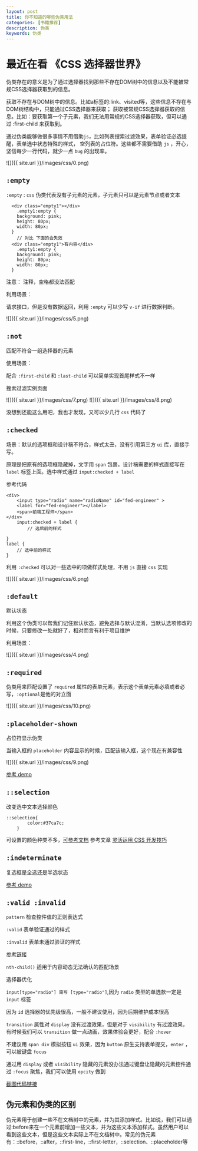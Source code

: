```yaml
---
layout: post
title: 你不知道的哪些伪类用法
categories: [书籍推荐]
description: 伪类
keywords: 伪类
---
```


# 最近在看 《CSS 选择器世界》
伪类存在的意义是为了通过选择器找到那些不存在DOM树中的信息以及不能被常规CSS选择器获取到的信息。

获取不存在与DOM树中的信息。比如a标签的:link、visited等，这些信息不存在与DOM树结构中，只能通过CSS选择器来获取；
获取被常规CSS选择器获取的信息。比如：要获取第一个子元素，我们无法用常规的CSS选择器获取，但可以通过 :first-child 来获取到。

通过伪类能够做很多事情不用借助`js`，比如列表搜索过滤效果，表单验证必选提醒，表单选中状态特殊的样式， 空列表的占位符。这些都不需要借助 `js` ，开心，坚信每少一行代码，就少一点 `bug` 的出现率。


![]({{ site.url }}/images/css/0.png)

## `:empty`

`:empty` : `css` 伪类代表没有子元素的元素，子元素只可以是元素节点或者文本

```
  <div class="empty1"></div>
	.empty1:empty {
    background: pink;
    height: 80px;
    width: 80px;
  }
	// 对比 下面的会失效
  <div class="empty1">有内容</div>
	.empty1:empty {
    background: pink;
    height: 80px;
    width: 80px;
  }
```

注意： 注释，空格都没法匹配

利用场景：

请求接口，但是没有数据返回，利用 `:empty` 可以少写 `v-if` 进行数据判断。

![]({{ site.url }}/images/css/5.png)

## `:not`

匹配不符合一组选择器的元素

使用场景：

配合 `:first-child` 和 `:last-child` 可以简单实现首尾样式不一样

搜索过滤实例页面

![]({{ site.url }}/images/css/7.png)
![]({{ site.url }}/images/css/8.png)

没想到还能这么用吧，我也才发现，又可以少几行 `css` 代码了

## `:checked`

场景：默认的选项框和设计稿不符合，样式太丑，没有引用第三方 `ui` 库，直接手写。

原理是把原有的选项框隐藏掉，文字用 `span` 包裹，设计稿需要的样式直接写在 `label` 标签上面。选中样式通过 `input:checked + label`

参考代码

```
<div>
	<input type="radio" name="radioName" id="fed-engineer" >
	<label for="fed-engineer"></label>
	<span>前端工程师</span>
</div>
	input:checked + label {
		// 选后前的样式

}
label {
	// 选中前的样式
}
```

利用 `:checked` 可以对一些选中的项做样式处理，不用 `js` 直接 `css` 实现

![]({{ site.url }}/images/css/6.png)

## `:default`

默认状态

利用这个伪类可以帮我们记住默认状态，避免选择与默认混淆，当默认选项修改的时候，只要修改一处就好了，相对而言有利于项目维护

利用场景：

![]({{ site.url }}/images/css/4.png)

## `:required`

伪类用来匹配设置了 `required` 属性的表单元素，表示这个表单元素必填或者必写，`:optional`是他的对立面

![]({{ site.url }}/images/css/10.png)

## `:placeholder-shown`

占位符显示伪类

当输入框的 `placeholder` 内容显示的时候，匹配该输入框，这个现在有兼容性

![]({{ site.url }}/images/css/9.png)

[参考 demo](https://demo.cssworld.cn/selector/9/1-1.php)

## `::selection`

改变选中文本选择颜色

```
::selection{
		color:#37ca7c;
	}
```

可设置的颜色种类不多，[可参考文档](https://developer.mozilla.org/zh-CN/docs/Web/CSS/::selection)
参考文章
[灵活运用 CSS 开发技巧](https://juejin.im/post/5d4d0ec651882549594e7293)

## `:indeterminate`

复选框是全选还是半选状态

[参考 demo](https://demo.cssworld.cn/selector/9/2-6.php)

## `:valid :invalid`

`pattern` 检查控件值的正则表达式

`:valid` 表单验证通过的样式

`:invalid` 表单未通过验证的样式

[参考链接](https://codepen.io/JowayYoung/pen/QemxKr)

`nth-child()` 适用于内容动态无法确认的匹配场景

选择器优化

`input[type="radio"] 简写 [type="radio"]`,因为 `radio` 类型的单选款一定是 `input` 标签

因为 `id` 选择器的优先级很高，一般不建议使用，因为后期维护成本很高

`transition` 属性对 `display` 没有过渡效果，但是对于 `visibility` 有过渡效果，有时候我们可以 `transition` 做一点动画，效果体验会更好，配合 `:hover`

不建议用 `span div` 模拟按钮 `ui` 效果，因为 `button` 原生支持表单提交，`enter` ，可以被键盘 `focus`

通过用 `display` 或者 `visibility` 隐藏的元素没办法通过键盘让隐藏的元素控件通过 `:focus` 聚焦，我们可以使用 `opcity` 做到

[截图代码链接](https://github.com/sunseekers/vue-compontent)

## 伪元素和伪类的区别
伪元素用于创建一些不在文档树中的元素，并为其添加样式。比如说，我们可以通过:before来在一个元素前增加一些文本，并为这些文本添加样式。虽然用户可以看到这些文本，但是这些文本实际上不在文档树中。常见的伪元素有：::before，::after，::first-line，::first-letter，::selection、::placeholder等

